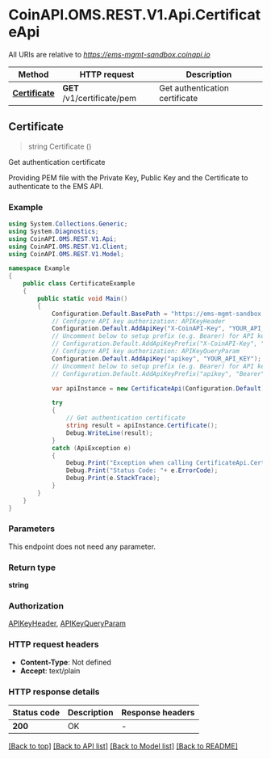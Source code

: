 # CoinAPI.OMS.REST.V1.Api.CertificateApi

All URIs are relative to *https://ems-mgmt-sandbox.coinapi.io*

Method | HTTP request | Description
------------- | ------------- | -------------
[**Certificate**](CertificateApi.md#certificate) | **GET** /v1/certificate/pem | Get authentication certificate



## Certificate

> string Certificate ()

Get authentication certificate

Providing PEM file with the Private Key, Public Key and the Certificate to authenticate to the EMS API.

### Example

```csharp
using System.Collections.Generic;
using System.Diagnostics;
using CoinAPI.OMS.REST.V1.Api;
using CoinAPI.OMS.REST.V1.Client;
using CoinAPI.OMS.REST.V1.Model;

namespace Example
{
    public class CertificateExample
    {
        public static void Main()
        {
            Configuration.Default.BasePath = "https://ems-mgmt-sandbox.coinapi.io";
            // Configure API key authorization: APIKeyHeader
            Configuration.Default.AddApiKey("X-CoinAPI-Key", "YOUR_API_KEY");
            // Uncomment below to setup prefix (e.g. Bearer) for API key, if needed
            // Configuration.Default.AddApiKeyPrefix("X-CoinAPI-Key", "Bearer");
            // Configure API key authorization: APIKeyQueryParam
            Configuration.Default.AddApiKey("apikey", "YOUR_API_KEY");
            // Uncomment below to setup prefix (e.g. Bearer) for API key, if needed
            // Configuration.Default.AddApiKeyPrefix("apikey", "Bearer");

            var apiInstance = new CertificateApi(Configuration.Default);

            try
            {
                // Get authentication certificate
                string result = apiInstance.Certificate();
                Debug.WriteLine(result);
            }
            catch (ApiException e)
            {
                Debug.Print("Exception when calling CertificateApi.Certificate: " + e.Message );
                Debug.Print("Status Code: "+ e.ErrorCode);
                Debug.Print(e.StackTrace);
            }
        }
    }
}
```

### Parameters

This endpoint does not need any parameter.

### Return type

**string**

### Authorization

[APIKeyHeader](../README.md#APIKeyHeader), [APIKeyQueryParam](../README.md#APIKeyQueryParam)

### HTTP request headers

- **Content-Type**: Not defined
- **Accept**: text/plain


### HTTP response details
| Status code | Description | Response headers |
|-------------|-------------|------------------|
| **200** | OK |  -  |

[[Back to top]](#)
[[Back to API list]](../README.md#documentation-for-api-endpoints)
[[Back to Model list]](../README.md#documentation-for-models)
[[Back to README]](../README.md)

